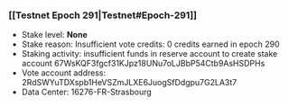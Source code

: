 ### [[Testnet Epoch 291|Testnet#Epoch-291]]
* Stake level: **None**
* Stake reason: Insufficient vote credits: 0 credits earned in epoch 290
* Staking activity: insufficient funds in reserve account to create stake account 67WsKQF3fgcf31KJpz18UNu7oLJBbP54Ctb9AsHSDPHs
* Vote account address: 2RdSWYuTDXspb1HeVSZmJLXE6JuogSfDdgpu7G2LA3t7
* Data Center: 16276-FR-Strasbourg